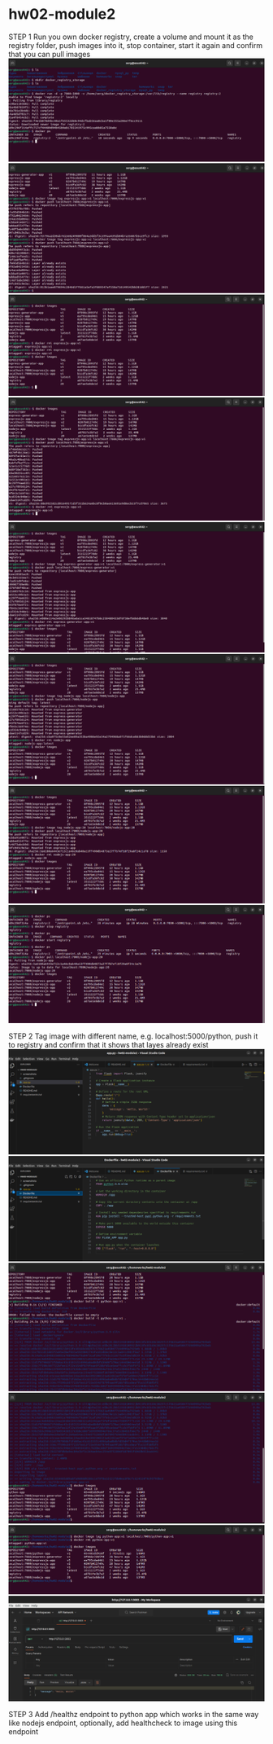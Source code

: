 # hw02-module2
STEP 1
Run you own docker registry, create a volume and mount it as the registry folder, push images into it, stop container, start it again and confirm that you can pull images
![alt text](<screenshots/Знімок екрана з 2024-02-15 16-15-01.png>)
![alt text](<screenshots/Знімок екрана з 2024-02-15 16-20-19.png>)
![alt text](<screenshots/Знімок екрана з 2024-02-15 16-23-00.png>)
![alt text](<screenshots/Знімок екрана з 2024-02-15 16-27-16.png>)
![alt text](<screenshots/Знімок екрана з 2024-02-15 16-31-16.png>)
![alt text](<screenshots/Знімок екрана з 2024-02-15 16-33-46.png>)
![alt text](<screenshots/Знімок екрана з 2024-02-15 16-36-41.png>)
![alt text](<screenshots/Знімок екрана з 2024-02-15 16-46-20.png>)

STEP 2
Tag image with different name, e.g. localhost:5000/python, push it to registry and confirm that it shows that layes already exist
![alt text](<screenshots/Знімок екрана з 2024-02-16 01-02-44.png>)
![alt text](<screenshots/Знімок екрана з 2024-02-16 01-02-54.png>)
![alt text](<screenshots/Знімок екрана з 2024-02-16 00-49-25.png>)
![alt text](<screenshots/Знімок екрана з 2024-02-16 00-49-38.png>)
![alt text](<screenshots/Знімок екрана з 2024-02-16 00-52-10.png>)
![alt text](<screenshots/Знімок екрана з 2024-02-16 00-58-49.png>)

STEP 3
Add /healthz endpoint to python app which works in the same way like nodejs endpoint, optionally, add healthcheck to image using this endpoint